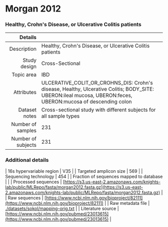 # Morgan 2012

### Healthy, Crohn's Disease, or Ulcerative Colitis patients


| Details        |             |
| -------------: |-------------|
| Description      | Healthy, Crohn's Disease, or Ulcerative Colitis patients |
| Study design | Cross-Sectional |
| Topic area | IBD|
| Attributes | ULCERATIVE_COLIT_OR_CROHNS_DIS: Crohn's disease, Healthy, Ulcerative Colitis; BODY_SITE: UBERON:ileal mucosa, UBERON:feces, UBERON:mucosa of descending colon|
| Dataset notes | Cross-sectional study with different subjects for all sample types|
| Number of samples | 231|
| Number of subjects | 231|

### Additional details

| 16s hypervariable region | V35 |
| Targeted amplicon size | 569 |
| Sequencing technology | 454 |
| Fraction of sequences mapped to database |  |
| Processed sequences | [https://s3.us-east-2.amazonaws.com/knights-lab/public/MLRepo/fasta/morgan2012.fasta.gz](https://s3.us-east-2.amazonaws.com/knights-lab/public/MLRepo/fasta/morgan2012.fasta.gz) |
| Raw sequences | [https://www.ncbi.nlm.nih.gov/bioproject/82111](https://www.ncbi.nlm.nih.gov/bioproject/82111) |
| Raw metadata file | [./datasets/sokol/mapping-orig.txt](./datasets/sokol/mapping-orig.txt) |
| Literature source | [https://www.ncbi.nlm.nih.gov/pubmed/23013615](https://www.ncbi.nlm.nih.gov/pubmed/23013615) |
